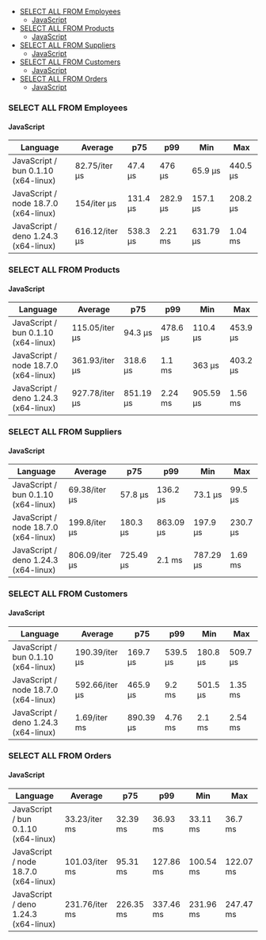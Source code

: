 <script src="https://cdn.jsdelivr.net/npm/apexcharts"></script>
- [SELECT ALL FROM Employees](#sqlite-SELECT-ALL-FROM-Employees)
    - [JavaScript](#sqlite-SELECT-ALL-FROM-Employees-javascript)
- [SELECT ALL FROM Products](#sqlite-SELECT-ALL-FROM-Products)
    - [JavaScript](#sqlite-SELECT-ALL-FROM-Products-javascript)
- [SELECT ALL FROM Suppliers](#sqlite-SELECT-ALL-FROM-Suppliers)
    - [JavaScript](#sqlite-SELECT-ALL-FROM-Suppliers-javascript)
- [SELECT ALL FROM Customers](#sqlite-SELECT-ALL-FROM-Customers)
    - [JavaScript](#sqlite-SELECT-ALL-FROM-Customers-javascript)
- [SELECT ALL FROM Orders](#sqlite-SELECT-ALL-FROM-Orders)
    - [JavaScript](#sqlite-SELECT-ALL-FROM-Orders-javascript)

### <a name="sqlite-SELECT-ALL-FROM-Employees">SELECT ALL FROM Employees</a>

#### <a name="sqlite-SELECT-ALL-FROM-Employees-javascript">JavaScript</a>

| Language                             | Average        | p75      | p99      | Min       | Max      |
| ------------------------------------ | -------------- | -------- | -------- | --------- | -------- |
| JavaScript / bun 0.1.10 (x64-linux)  | 82.75/iter µs  | 47.4 µs  | 476 µs   | 65.9 µs   | 440.5 µs |
| JavaScript / node 18.7.0 (x64-linux) | 154/iter µs    | 131.4 µs | 282.9 µs | 157.1 µs  | 208.2 µs |
| JavaScript / deno 1.24.3 (x64-linux) | 616.12/iter µs | 538.3 µs | 2.21 ms  | 631.79 µs | 1.04 ms  |


<div id="chart-25"></div>
<script>
new ApexCharts(document.querySelector('#chart-25'), {"chart":{"height":320,"type":"bar","toolbar":{"show":true},"animations":{"enabled":true}},"series":[{"name":"sqlite","data":[{"x":"JavaScript / deno 1.24.3 (x64-linux)","y":616116.85},{"x":"JavaScript / bun 0.1.10 (x64-linux)","y":82750.34},{"x":"JavaScript / node 18.7.0 (x64-linux)","y":153996.87}]}],"stroke":{"width":1,"curve":"straight"},"legend":{"show":false},"xaxis":{"type":"category","labels":{"show":true},"tooltip":{"enabled":false}},"plotOptions":{"bar":{"distributed":true}}}).render()
</script>

### <a name="sqlite-SELECT-ALL-FROM-Products">SELECT ALL FROM Products</a>

#### <a name="sqlite-SELECT-ALL-FROM-Products-javascript">JavaScript</a>

| Language                             | Average        | p75       | p99      | Min       | Max      |
| ------------------------------------ | -------------- | --------- | -------- | --------- | -------- |
| JavaScript / bun 0.1.10 (x64-linux)  | 115.05/iter µs | 94.3 µs   | 478.6 µs | 110.4 µs  | 453.9 µs |
| JavaScript / node 18.7.0 (x64-linux) | 361.93/iter µs | 318.6 µs  | 1.1 ms   | 363 µs    | 403.2 µs |
| JavaScript / deno 1.24.3 (x64-linux) | 927.78/iter µs | 851.19 µs | 2.24 ms  | 905.59 µs | 1.56 ms  |


<div id="chart-26"></div>
<script>
new ApexCharts(document.querySelector('#chart-26'), {"chart":{"height":320,"type":"bar","toolbar":{"show":true},"animations":{"enabled":true}},"series":[{"name":"sqlite","data":[{"x":"JavaScript / deno 1.24.3 (x64-linux)","y":927782.5},{"x":"JavaScript / bun 0.1.10 (x64-linux)","y":115049.28},{"x":"JavaScript / node 18.7.0 (x64-linux)","y":361930.56}]}],"stroke":{"width":1,"curve":"straight"},"legend":{"show":false},"xaxis":{"type":"category","labels":{"show":true},"tooltip":{"enabled":false}},"plotOptions":{"bar":{"distributed":true}}}).render()
</script>

### <a name="sqlite-SELECT-ALL-FROM-Suppliers">SELECT ALL FROM Suppliers</a>

#### <a name="sqlite-SELECT-ALL-FROM-Suppliers-javascript">JavaScript</a>

| Language                             | Average        | p75       | p99       | Min       | Max      |
| ------------------------------------ | -------------- | --------- | --------- | --------- | -------- |
| JavaScript / bun 0.1.10 (x64-linux)  | 69.38/iter µs  | 57.8 µs   | 136.2 µs  | 73.1 µs   | 99.5 µs  |
| JavaScript / node 18.7.0 (x64-linux) | 199.8/iter µs  | 180.3 µs  | 863.09 µs | 197.9 µs  | 230.7 µs |
| JavaScript / deno 1.24.3 (x64-linux) | 806.09/iter µs | 725.49 µs | 2.1 ms    | 787.29 µs | 1.69 ms  |


<div id="chart-27"></div>
<script>
new ApexCharts(document.querySelector('#chart-27'), {"chart":{"height":320,"type":"bar","toolbar":{"show":true},"animations":{"enabled":true}},"series":[{"name":"sqlite","data":[{"x":"JavaScript / deno 1.24.3 (x64-linux)","y":806085.33},{"x":"JavaScript / bun 0.1.10 (x64-linux)","y":69378.46},{"x":"JavaScript / node 18.7.0 (x64-linux)","y":199797.66}]}],"stroke":{"width":1,"curve":"straight"},"legend":{"show":false},"xaxis":{"type":"category","labels":{"show":true},"tooltip":{"enabled":false}},"plotOptions":{"bar":{"distributed":true}}}).render()
</script>

### <a name="sqlite-SELECT-ALL-FROM-Customers">SELECT ALL FROM Customers</a>

#### <a name="sqlite-SELECT-ALL-FROM-Customers-javascript">JavaScript</a>

| Language                             | Average        | p75       | p99      | Min      | Max      |
| ------------------------------------ | -------------- | --------- | -------- | -------- | -------- |
| JavaScript / bun 0.1.10 (x64-linux)  | 190.39/iter µs | 169.7 µs  | 539.5 µs | 180.8 µs | 509.7 µs |
| JavaScript / node 18.7.0 (x64-linux) | 592.66/iter µs | 465.9 µs  | 9.2 ms   | 501.5 µs | 1.35 ms  |
| JavaScript / deno 1.24.3 (x64-linux) | 1.69/iter ms   | 890.39 µs | 4.76 ms  | 2.1 ms   | 2.54 ms  |


<div id="chart-28"></div>
<script>
new ApexCharts(document.querySelector('#chart-28'), {"chart":{"height":320,"type":"bar","toolbar":{"show":true},"animations":{"enabled":true}},"series":[{"name":"sqlite","data":[{"x":"JavaScript / deno 1.24.3 (x64-linux)","y":1689076.96},{"x":"JavaScript / bun 0.1.10 (x64-linux)","y":190387.7},{"x":"JavaScript / node 18.7.0 (x64-linux)","y":592661.1}]}],"stroke":{"width":1,"curve":"straight"},"legend":{"show":false},"xaxis":{"type":"category","labels":{"show":true},"tooltip":{"enabled":false}},"plotOptions":{"bar":{"distributed":true}}}).render()
</script>

### <a name="sqlite-SELECT-ALL-FROM-Orders">SELECT ALL FROM Orders</a>

#### <a name="sqlite-SELECT-ALL-FROM-Orders-javascript">JavaScript</a>

| Language                             | Average        | p75       | p99       | Min       | Max       |
| ------------------------------------ | -------------- | --------- | --------- | --------- | --------- |
| JavaScript / bun 0.1.10 (x64-linux)  | 33.23/iter ms  | 32.39 ms  | 36.93 ms  | 33.11 ms  | 36.7 ms   |
| JavaScript / node 18.7.0 (x64-linux) | 101.03/iter ms | 95.31 ms  | 127.86 ms | 100.54 ms | 122.07 ms |
| JavaScript / deno 1.24.3 (x64-linux) | 231.76/iter ms | 226.35 ms | 337.46 ms | 231.96 ms | 247.47 ms |


<div id="chart-29"></div>
<script>
new ApexCharts(document.querySelector('#chart-29'), {"chart":{"height":320,"type":"bar","toolbar":{"show":true},"animations":{"enabled":true}},"series":[{"name":"sqlite","data":[{"x":"JavaScript / deno 1.24.3 (x64-linux)","y":231760501.25},{"x":"JavaScript / bun 0.1.10 (x64-linux)","y":33234544.86},{"x":"JavaScript / node 18.7.0 (x64-linux)","y":101028893.65}]}],"stroke":{"width":1,"curve":"straight"},"legend":{"show":false},"xaxis":{"type":"category","labels":{"show":true},"tooltip":{"enabled":false}},"plotOptions":{"bar":{"distributed":true}}}).render()
</script>

